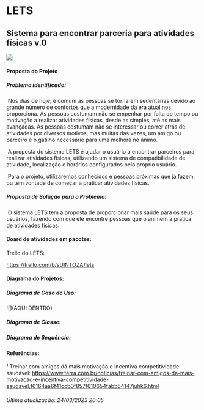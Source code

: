# LETS

## Sistema para encontrar parceria para atividades físicas				v.0

![](https://camo.githubusercontent.com/96ebfe138ae4b132bba73d52096e1049a9c4619541ed83356de28531aba45a68/68747470733a2f2f66696c65732e656e67616765642e636f6d2e62722f3564623036383736643139363562303030373434303263322f6163636f756e742f3564623036383736643139363562303030373434303263322f514a31706a6d4b55514a47515a524f38554f50565f6c6f676f732d66696e616c2d31342e706e67)

#### Proposta do Projeto

##### Problema identificado: 

​ Nos dias de hoje, é comum as pessoas se tornarem sedentárias devido ao grande número de confortos que a modernidade da era atual nos proporciona. As pessoas costumam não se empenhar por falta de tempo ou motivação a realizar atividades físicas, desde as simples, até as mais avançadas. As pessoas costumam não se interessar ou correr atrás de atividades por diversos motivos, mas muitas das vezes, um amigo ou parceiro é o gatilho necessário para uma melhora no ânimo. 

​	A proposta do sistema LETS é ajudar o usuário a encontrar parceiros para realizar atividades físicas, utilizando um sistema de compatibilidade de atividade, localização e horários configurados pelo próprio usuário.

​	Para o projeto, utilizaremos conhecidos e pessoas próximas que já fazem, ou tem vontade de começar a praticar atividades físicas.

 

##### Proposta de Solução para o Problema:

​      O sistema LETS tem a proposta de proporcionar mais saúde para os seus usuários, fazendo com que ele encontre pessoas que o animem a pratica de atividades físicas. 



#### Board de atividades em pacotes:

Trello do LETS:

https://trello.com/b/sUlNTOZA/lets

 

#### Diagrama do Projetos:

##### Diagrama de Caso de Uso:

![](AQUI DENTRO)

##### Diagrama de Classe:



##### Diagrama de Sequência:



 

 

#### Referências:

¹ Treinar com amigos dá mais motivação e incentiva competitividade saudável: https://www.terra.com.br/noticias/treinar-com-amigos-da-mais-motivacao-e-incentiva-competitividade-saudavel,f6164aa6f41ccb0f857f610654fabb54147juhk6.html


 

###### *Última atualização: 24/03/2023 20:05*
